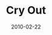 ---
layout: music 
title: "Cry Out"
date: 2010-02-22 
description: "Music from the FREE journey."
audio: "http://s3.amazonaws.com/crossroadsaudiomessages/01%20Cry%20Out.mp3"
audio-duration: "03:40"
src: "http://s3.amazonaws.com/crossroads-media/images/legacy/content/cry-out_190x110.jpg"
---
